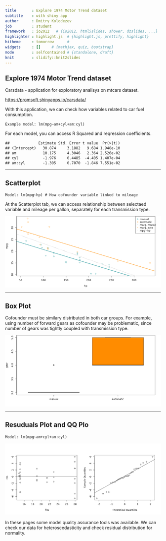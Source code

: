 ```yaml
---
title       : Explore 1974 Motor Trend dataset
subtitle    : with shiny app
author      : Dmitry Kolodezev
job         : student
framework   : io2012   # {io2012, html5slides, shower, dzslides, ...}
highlighter : highlight.js  # {highlight.js, prettify, highlight}
hitheme     : tomorrow      # 
widgets     : []     # {mathjax, quiz, bootstrap}
mode        : selfcontained # {standalone, draft}
knit        : slidify::knit2slides
---
```

## Explore 1974 Motor Trend dataset


Carsdata - application for exploratory analisys on mtcars dataset.

https://promsoft.shinyapps.io/carsdata/

With this application, we can check how variables related to car fuel consumption.

```
Example model: lm(mpg~am+cyl+am:cyl)
```
For each model, you can access R Squared and reqression coefficients. 


```
##             Estimate Std. Error t value  Pr(>|t|)
## (Intercept)   30.874     3.1882   9.684 1.948e-10
## am            10.175     4.3046   2.364 2.526e-02
## cyl           -1.976     0.4485  -4.405 1.407e-04
## am:cyl        -1.305     0.7070  -1.846 7.551e-02
```

---------------------
## Scatterplot
```
Model: lm(mpg~hp) # How cofounder variable linked to mileage
```

At the Scatterplot tab, we can access
relationship between selectaed 
variable and mileage&nbsp;per&nbsp;gallon,
separately for each transmission type.

![plot of chunk scatterplot](assets/fig/scatterplot.png) 

---------------------
## Box Plot
Cofounder must be similary distributed in both car groups. For example, using number of forward gears as cofounder may be problematic, since number of gears was tightly coupled with transmission type.

![plot of chunk qqplot](assets/fig/qqplot.png) 

---------------------
## Resuduals Plot and QQ Plo
```
Model: lm(mpg~am+cyl+am:cyl)
```

![plot of chunk resplot](assets/fig/resplot.png) 

In these pages some model quality assurance tools was available. We can check our data for heterosсedasticity and check residual distribution for normality. 
